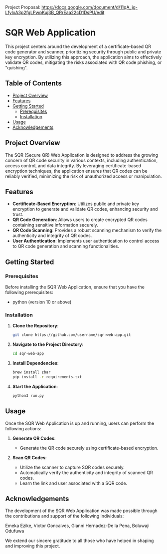 Project Proposal: https://docs.google.com/document/d/11qA_jg-LfylxA3p2fgLPwpKuj3B_QRrEaa22cD1DsPU/edit

# SQR Web Application

This project centers around the development of a certificate-based QR code generator and scanner, prioritizing security through public and private key encryption. By utilizing this approach, the application aims to effectively validate QR codes, mitigating the risks associated with QR code phishing, or "quishing".

## Table of Contents

- [Project Overview](#project-overview)
- [Features](#features)
- [Getting Started](#getting-started)
  - [Prerequisites](#prerequisites)
  - [Installation](#installation)
- [Usage](#usage)
- [Acknowledgements](#acknowledgements)

## Project Overview

The SQR (Secure QR) Web Application is designed to address the growing concern of QR code security in various contexts, including authentication, access control, and data integrity. By leveraging certificate-based encryption techniques, the application ensures that QR codes can be reliably verified, minimizing the risk of unauthorized access or manipulation.

## Features

- **Certificate-Based Encryption**: Utilizes public and private key encryption to generate and validate QR codes, enhancing security and trust.
- **QR Code Generation**: Allows users to create encrypted QR codes containing sensitive information securely.
- **QR Code Scanning**: Provides a robust scanning mechanism to verify the authenticity and integrity of QR codes.
- **User Authentication**: Implements user authentication to control access to QR code generation and scanning functionalities.


## Getting Started

### Prerequisites

Before installing the SQR Web Application, ensure that you have the following prerequisites:

- python (version 10 or above)


### Installation

1. **Clone the Repository**: 
   ```bash
   git clone https://github.com/username/sqr-web-app.git
   ```

2. **Navigate to the Project Directory**:
   ```bash
   cd sqr-web-app
   ```

3. **Install Dependencies**:
   ```bash
   brew install zbar
   pip install -r requirements.txt
   ```


5. **Start the Application**:
   ```bash
   python3 run.py
   ```

## Usage

Once the SQR Web Application is up and running, users can perform the following actions:

1. **Generate QR Codes**:
   - Generate the QR code securely using certificate-based encryption.

2. **Scan QR Codes**:
   - Utilize the scanner to capture SQR codes securely.
   - Automatically verify the authenticity and integrity of scanned QR codes.
   - Learn the link and user associated with a SQR code.


## Acknowledgements

The development of the SQR Web Application was made possible through the contributions and support of the following individuals:

Emeka Ezike, Victor Goncalves, Gianni Hernadez-De la Pena, Boluwaji Odufuwa

We extend our sincere gratitude to all those who have helped in shaping and improving this project.
